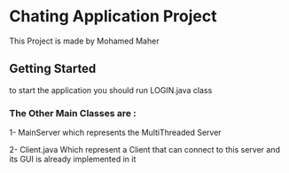 # Chating Application Project

This Project is made by Mohamed Maher 

## Getting Started 

to start the application you should run LOGIN.java class 
	
### The Other Main Classes are :

1- MainServer which represents the MultiThreaded Server

2- Client.java Which represent a Client that can connect to this server and its GUI is already implemented in it
	
	
